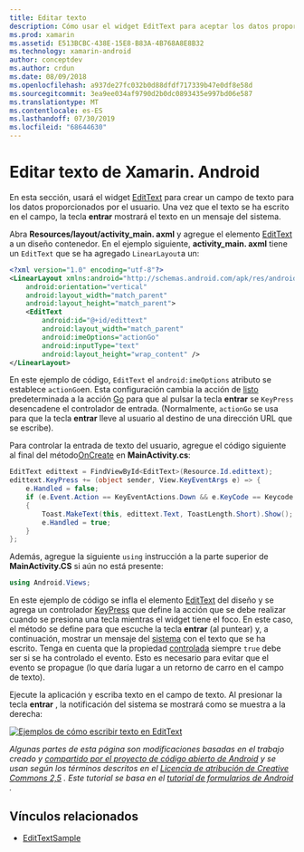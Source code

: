 ```yaml
---
title: Editar texto
description: Cómo usar el widget EditText para aceptar los datos proporcionados por el usuario.
ms.prod: xamarin
ms.assetid: E513BCBC-438E-15E8-B83A-4B768A8E8B32
ms.technology: xamarin-android
author: conceptdev
ms.author: crdun
ms.date: 08/09/2018
ms.openlocfilehash: a937de27fc032b0d88dfdf717339b47e0df8e58d
ms.sourcegitcommit: 3ea9ee034af9790d2b0dc0893435e997bd06e587
ms.translationtype: MT
ms.contentlocale: es-ES
ms.lasthandoff: 07/30/2019
ms.locfileid: "68644630"
---
```

# <a name="xamarinandroid-edit-text"></a>Editar texto de Xamarin. Android

En esta sección, usará el widget [EditText](xref:Android.Widget.EditText) para crear un campo de texto para los datos proporcionados por el usuario. Una vez que el texto se ha escrito en el campo, la tecla **entrar** mostrará el texto en un mensaje del sistema.

Abra **Resources/layout/activity_main. axml** y agregue el elemento [EditText](xref:Android.Widget.EditText) a un diseño contenedor. En el ejemplo siguiente, **activity_main. axml** tiene un `EditText` que se ha agregado `LinearLayout`a un:

```xml
<?xml version="1.0" encoding="utf-8"?>
<LinearLayout xmlns:android="http://schemas.android.com/apk/res/android"
    android:orientation="vertical"
    android:layout_width="match_parent"
    android:layout_height="match_parent">
    <EditText
        android:id="@+id/edittext"
        android:layout_width="match_parent"
        android:imeOptions="actionGo"
        android:inputType="text"
        android:layout_height="wrap_content" />
</LinearLayout>
```

En este ejemplo de código, `EditText` el `android:imeOptions` atributo se establece `actionGo`en. Esta configuración cambia la acción de [listo](https://developer.android.com/reference/android/view/inputmethod/EditorInfo#IME_ACTION_DONE) predeterminada a la acción [Go](https://developer.android.com/reference/android/view/inputmethod/EditorInfo#IME_ACTION_GO) para que al pulsar la tecla **entrar** se `KeyPress` desencadene el controlador de entrada.
(Normalmente, `actionGo` se usa para que la tecla **entrar** lleve al usuario al destino de una dirección URL que se escribe).

Para controlar la entrada de texto del usuario, agregue el código siguiente al final del método[OnCreate](xref:Android.App.Activity.OnCreate*) en **MainActivity.cs**:

```csharp
EditText edittext = FindViewById<EditText>(Resource.Id.edittext);
edittext.KeyPress += (object sender, View.KeyEventArgs e) => {
    e.Handled = false;
    if (e.Event.Action == KeyEventActions.Down && e.KeyCode == Keycode.Enter) 
    {
        Toast.MakeText(this, edittext.Text, ToastLength.Short).Show();
        e.Handled = true;
    }
};
```

Además, agregue la siguiente `using` instrucción a la parte superior de **MainActivity.CS** si aún no está presente:

```csharp
using Android.Views;
```

En este ejemplo de código se infla el elemento [EditText](xref:Android.Widget.EditText) del diseño y se agrega un controlador [KeyPress](xref:Android.Views.View.KeyPress) que define la acción que se debe realizar cuando se presiona una tecla mientras el widget tiene el foco. En este caso, el método se define para que escuche la tecla **entrar** (al puntear) y, a continuación, mostrar un mensaje del [sistema](xref:Android.Widget.Toast) con el texto que se ha escrito. Tenga en cuenta que la propiedad [controlada](xref:Android.Views.View.KeyEventArgs.Handled) siempre `true` debe ser si se ha controlado el evento. Esto es necesario para evitar que el evento se propague (lo que daría lugar a un retorno de carro en el campo de texto).

Ejecute la aplicación y escriba texto en el campo de texto. Al presionar la tecla **entrar** , la notificación del sistema se mostrará como se muestra a la derecha:

[![Ejemplos de cómo escribir texto en EditText](edit-text-images/edit-text-sml.png)](edit-text-images/edit-text.png#lightbox)

*Algunas partes de esta página son modificaciones basadas en el trabajo creado y* [*compartido por el proyecto de código abierto de Android*](http://code.google.com/policies.html) *y se usan según los términos descritos en el* [*Licencia de atribución de Creative Commons 2,5*](http://creativecommons.org/licenses/by/2.5/) *. Este tutorial se basa en el* [*tutorial de formularios de Android*](https://developer.android.com/resources/tutorials/views/hello-formstuff.html) *.*


## <a name="related-links"></a>Vínculos relacionados

- [EditTextSample](https://docs.microsoft.com/samples/xamarin/monodroid-samples/userinterface-edittextsample)
